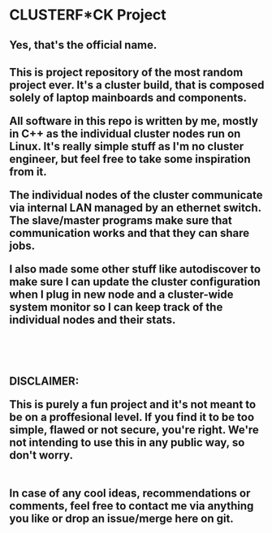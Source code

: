 <h1>CLUSTERF*CK Project</h1>
<h2>Yes, that's the official name.<h2>

This is project repository of the most random project ever.
It's a cluster build, that is composed solely of laptop mainboards and components. 

All software in this repo is written by me, mostly in C++ as the individual cluster nodes run on Linux. It's really simple stuff as I'm no cluster engineer, but feel free to take some inspiration from it.

The individual nodes of the cluster communicate via internal LAN managed by an ethernet switch. The slave/master programs make sure that communication works and that they can share jobs.

I also made some other stuff like autodiscover to make sure I can update the cluster configuration when I plug in new node and a cluster-wide system monitor so I can keep track of the individual nodes and their stats.
<br>
<br>
<br>
<br>

**DISCLAIMER:**

This is purely a fun project and it's not meant to be on a proffesional level. If you find it to be too simple, flawed or not secure, you're right. We're not intending to use this in any public way, so don't worry. 
<br>
<br>
<br>
**In case of any cool ideas, recommendations or comments, feel free to contact me via anything you like or drop an issue/merge here on git.**